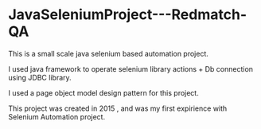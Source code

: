 # JavaSeleniumProject---Redmatch-QA

This is a small scale java selenium based automation project.

I used java framework to operate selenium library actions + Db connection using JDBC library.

I used a page object model  design pattern for this project.

This project was created in 2015 , and was my first expirience with Selenium Automation project.

